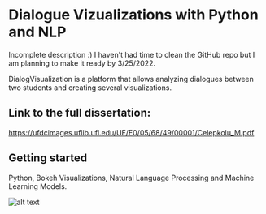 # Dialogue Vizualizations with Python and NLP

Incomplete description :) I haven't had time to clean the GitHub repo but I am planning to make it ready by 3/25/2022.


DialogVisualization is a platform that allows analyzing dialogues between two students and creating several visualizations. 

## Link to the full dissertation: 

https://ufdcimages.uflib.ufl.edu/UF/E0/05/68/49/00001/Celepkolu_M.pdf



## Getting started
Python, Bokeh Visualizations, Natural Language Processing and Machine Learning Models.

<!-- # Running 
Open a Command Prompt or Terminal in the repository and run the following -->


![alt text](https://github.com/mckolu/DialogViz/blob/main/Picture1.png)
